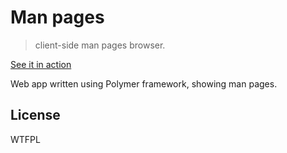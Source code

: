# Man pages

> client-side man pages browser.

[See it in action](https://man.ilyaluk.ru/)

Web app written using Polymer framework, showing man pages.

## License

WTFPL